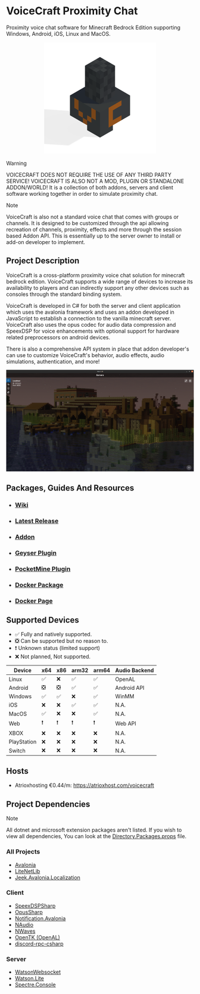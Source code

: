 # VoiceCraft Proximity Chat

Proximity voice chat software for Minecraft Bedrock Edition supporting Windows, Android, iOS, Linux and MacOS.

<p align="center">
  <img style="margin: 10" width="300" height="300" src="./VoiceCraft.Client/VoiceCraft.Client/Assets/vc.png"/>
</p>

> [!WARNING]
> VOICECRAFT DOES NOT REQUIRE THE USE OF ANY THIRD PARTY SERVICE! VOICECRAFT IS ALSO NOT A MOD, PLUGIN OR STANDALONE
> ADDON/WORLD! It is a collection of both addons, servers and client software working together in order to simulate
> proximity chat.

> [!NOTE]
> VoiceCraft is also not a standard voice chat that comes with groups or channels. It is designed to be customized
> through the api allowing recreation of channels, proximity, effects and more through the session based Addon API. This
> is essentially up to the server owner to install or add-on developer to implement.

## Project Description

VoiceCraft is a cross-platform proximity voice chat solution for minecraft bedrock edition. VoiceCraft supports a wide
range of devices to increase its availability to players and can indirectly support any other devices such as consoles
through the standard binding system.

VoiceCraft is developed in C# for both the server and client application which uses the avalonia framework and uses an
addon developed in JavaScript to establish a connection to the vanilla minecraft server.
VoiceCraft also uses the opus codec for audio data compression and SpeexDSP for voice enhancements with optional support
for hardware related preprocessors on android devices.

There is also a comprehensive API system in place that addon developer's can use to customize VoiceCraft's behavior,
audio effects, audio simulations, authentication, and more!

<p align="center">
  <img width="800" src="./Images/MainPage.png">
</p>

## Packages, Guides And Resources
- ### [Wiki](https://avionblock.github.io/VoiceCraft/)
- ### [Latest Release](https://github.com/AvionBlock/VoiceCraft/releases/latest)
- ### [Addon](https://github.com/AvionBlock/VoiceCraft-Addon)
- ### [Geyser Plugin](https://github.com/AvionBlock/GeyserVoice)
- ### [PocketMine Plugin](https://github.com/AvionBlock/VoiceCraft-PocketMine)
- ### [Docker Package](https://github.com/AvionBlock/VoiceCraft-Docker/pkgs/container/voicecraft)
- ### [Docker Page](https://hub.docker.com/r/sinevector241/voicecraft/tags)

## Supported Devices

- ✅ Fully and natively supported.
- ❎ Can be supported but no reason to.
- ❗ Unknown status (limited support)
- ❌ Not planned, Not supported.

| Device      | x64 | x86 | arm32 | arm64 | Audio Backend |
|-------------|-----|-----|-------|-------|---------------|
| Linux       | ✅   | ❌   | ✅     | ✅     | OpenAL        |
| Android     | ❎   | ❎   | ✅     | ✅     | Android API   |
| Windows     | ✅   | ✅   | ❌     | ✅     | WinMM         |
| iOS         | ❌   | ❌   | ✅     | ✅     | N.A.          |
| MacOS       | ✅   | ❌   | ❌     | ✅     | N.A.          |
| Web         | ❗   | ❗   | ❗     | ❗     | Web API       |
| XBOX        | ❌   | ❌   | ❌     | ❌     | N.A.          |
| PlayStation | ❌   | ❌   | ❌     | ❌     | N.A.          |
| Switch      | ❌   | ❌   | ❌     | ❌     | N.A.          |

## Hosts

- Atrioxhosting €0.44/m: https://atrioxhost.com/voicecraft

## Project Dependencies

> [!NOTE]
> All dotnet and microsoft extension packages aren't listed. If you wish to view all dependencies, You can look at the [Directory.Packages.props](./Directory.Packages.props) file.

### All Projects

- [Avalonia](https://github.com/AvaloniaUI/Avalonia)
- [LiteNetLib](https://github.com/RevenantX/LiteNetLib)
- [Jeek.Avalonia.Localization](https://github.com/tifish/Jeek.Avalonia.Localization)

### Client

- [SpeexDSPSharp](https://github.com/AvionBlock/SpeexDSPSharp)
- [OpusSharp](https://github.com/AvionBlock/OpusSharp)
- [Notification.Avalonia](https://github.com/AvaloniaCommunity/Notification.Avalonia)
- [NAudio](https://github.com/naudio/NAudio)
- [NWaves](https://github.com/ar1st0crat/NWaves)
- [OpenTK (OpenAL)](https://github.com/opentk/opentk)
- [discord-rpc-csharp](https://github.com/Lachee/discord-rpc-csharp)

### Server

- [WatsonWebsocket](https://github.com/jchristn/WatsonWebsocket)
- [Watson.Lite](https://github.com/dotnet/WatsonWebserver)
- [Spectre.Console](https://github.com/spectreconsole/spectre.console)
